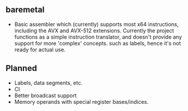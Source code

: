 ## baremetal
- Basic assembler which (currently) supports most x64 instructions, including the AVX and AVX-512 extensions. Currently the project functions as a simple instruction translator, and doesn't provide any support for more 'complex' concepts. such as labels, hence it's not ready for actual use.
## Planned
- Labels, data segments, etc.
- CI
- Better broadcast support
- Memory operands with special register bases/indices. 
